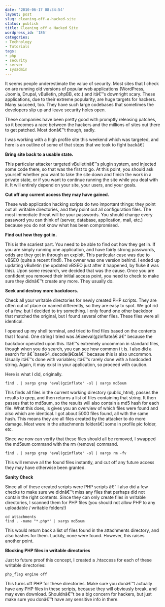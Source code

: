```yaml
---
date: '2010-06-17 08:34:54'
layout: post
slug: cleaning-off-a-hacked-site
status: publish
title: Cleaning off a Hacked Site
wordpress_id: '186'
categories:
- Technology
- Tutorials
tags:
- php
- security
- server
- sysadmin
---
```


It seems people underestimate the value of security. Most sites that I check on are running old versions of popular web applications (WordPress, Joomla, Drupal, vBulletin, phpBB, etc.) and itâ€™s downright scary. These applications, due to their extreme popularity, are huge targets for hackers. Many succeed, too. They have such large codebases that sometimes the developers slip up and leave security holes open.

These companies have been pretty good with promptly releasing patches, so it becomes a race between the hackers and the millions of sites out there to get patched. Most donâ€™t though, sadly.

I was working with a high profile site this weekend which was targeted, and here is an outline of some of that steps that we took to fight backâ€¦

**Bring site back to a usable state.**

This particular attacker targeted vBulletinâ€™s plugin system, and injected some code there, so that was the first to go. At this point, you should ask yourself whether you want to take the site down and finish the work in a private state, or if you want to continue running the site while you deal with it. It will entirely depend on your site, your users, and your goals.

**Cut off any current access they may have gained.**

These web application hacking scripts do two important things: they point out all writable directories, and they point out all configuration files. The most immediate threat will be your passwords. You should change every password you can think of (server, database, application, mail, etc.) because you do not know what has been compromised.

**Find out how they got in.**

This is the scariest part. You need to be able to find out how they get in. If you are simply running one application, and have fairly strong passwords, odds are they got in through an exploit. This particular case was due to vBSEO (quite a recent find!). The owner was one version behind. I ended up updating vBulletin (he updated vBSEO just after it happened, by fluke it was this). Upon some research, we decided that was the cause. Once you are confident you removed their initial access point, you need to check to make sure they didnâ€™t create any more. They usually do.

**Seek and destroy more backdoors.**

Check all your writable directories for newly created PHP scripts. They are often out of place or named differently, so they are easy to spot. We got rid of a few, but I decided to try something. I only found one other backdoor that matched the original, but I found several other files. These files were all identical.

I opened up my shell terminal, and tried to find files based on the contents that I found. One string I tried was â€œeval(gzinflateâ€ â€“ because the backdoor operated upon this. Itâ€™s extremely uncommon in standard files, though when you do search, you can see how common i t is. I also did a search for â€˜base64_decode(â€œâ€˜ becasue this is also uncommon. Usually itâ€™s done with variables; itâ€™s rarely done with a hardcoded string. Again, it may exist in your application, so proceed with caution.

Here is what I did, originally.


    
    find . | xargs grep 'eval(gzinflate' -sl | xargs md5sum



This finds all files in the current working directory (public_html), passes the results to grep, and then returns a list of files containing that string. It then passes that to md5sum, so the results will also contain a md5 hash for each file. What this does, is gives you an overview of which files were found and also which are identical. I got about 5000 files found, all with the same hash. This means they are all files created by the attacker to do more damage. Most were in the attachments folderâ€¦ some in profile pic folder, etc.

Since we now can verify that these files should all be removed, I swapped the md5sum command with the rm (remove) command.


    
    find . | xargs grep 'eval(gzinflate' -sl | xargs rm -fv



This will remove all the found files instantly, and cut off any future access they may have otherwise been granted.

**Sanity Check**

Since all of these created scripts were PHP scripts â€“ I also did a few checks to make sure we didnâ€™t miss any files that perhaps did not contain the right contents. Since they can only create files in writable directories, I scanned them for PHP files (you should not allow PHP to any uploadable / writable folders!)


    
    cd attachments
    find . -name "*.php*" | xargs md5sum



This would return back a list of files found in the attachments directory, and also hashes for them. Luckily, none were found. However, this raises another point.

**Blocking PHP files in writable directories**

Just to future proof this concept, I created a .htaccess for each of these writable directories:


    
    php_flag engine off



This turns off PHP for these directories. Make sure you donâ€™t actually have any PHP files in these scripts, because they will obviously break, and may even download. Shouldnâ€™t be a big concern for hackers, but just make sure you donâ€™t have any sensitive info in there.
